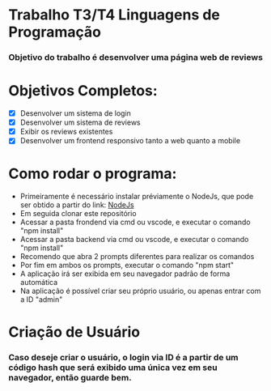 # Trabalho T3/T4 Linguagens de Programação
### Objetivo do trabalho é desenvolver uma página web de reviews

# Objetivos Completos:
- [X] Desenvolver um sistema de login
- [X] Desenvolver um sistema de reviews
- [X] Exibir os reviews existentes
- [X] Desenvolver um frontend responsivo tanto a web quanto a mobile

# Como rodar o programa:
- Primeiramente é necessário instalar préviamente o NodeJs, que pode ser obtido a partir do link: [NodeJs](https://nodejs.org/en/)
- Em seguida clonar este repositório
- Acessar a pasta frondend via cmd ou vscode, e executar o comando "npm install"
- Acessar a pasta backend via cmd ou vscode, e executar o comando "npm install"
- Recomendo que abra 2 prompts diferentes para realizar os comandos
- Por fim em ambos os prompts, executar o comando "npm start"
- A aplicação irá ser exibida em seu navegador padrão de forma automática
- Na aplicação é possível criar seu próprio usuário, ou apenas entrar com a ID "admin"

# Criação de Usuário
### Caso deseje criar o usuário, o login via ID é a partir de um código hash que será exibido uma única vez em seu navegador, então guarde bem.
